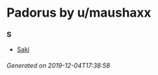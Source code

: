 # Padorus by u/maushaxx

### S
* [Saki](https://github.com/shadow578/Project-Padoru/blob/master/table-of-contents/characters/Saki.md)

###### Generated on 2019-12-04T17:38:58

